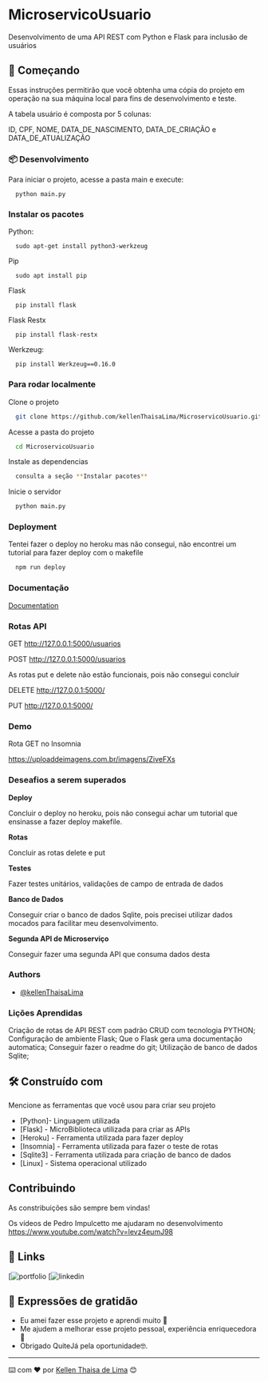 
# MicroservicoUsuario

Desenvolvimento de uma API REST com Python e Flask para inclusão de usuários


## 🚀 Começando

Essas instruções permitirão que você obtenha uma cópia do projeto em operação na sua máquina local para fins de desenvolvimento e teste.

A tabela usuário é composta por 5 colunas:

ID, CPF, NOME, DATA_DE_NASCIMENTO, DATA_DE_CRIAÇÃO e DATA_DE_ATUALIZAÇÃO


### 📦 Desenvolvimento

Para iniciar o projeto, acesse a pasta main e execute:

```http
  python main.py
```

### Instalar os pacotes

Python:

```http
  sudo apt-get install python3-werkzeug 
```
Pip

```http
  sudo apt install pip 
```

Flask

```http
  pip install flask
```

Flask Restx

```http
  pip install flask-restx
```

Werkzeug:

```http
  pip install Werkzeug==0.16.0
```

    
### Para rodar localmente



Clone o projeto

```bash
  git clone https://github.com/kellenThaisaLima/MicroservicoUsuario.git
```

Acesse a pasta do projeto

```bash
  cd MicroservicoUsuario
```

Instale as dependencias

```bash
  consulta a seção **Instalar pacotes**
```

Inicie o servidor 

```bash
  python main.py
```


### Deployment

Tentei fazer o deploy no heroku mas não consegui, não encontrei um tutorial para fazer deploy com o makefile

```bash
  npm run deploy
```


### Documentação

[Documentation](http://127.0.0.1:5000/docs)


### Rotas API

GET
http://127.0.0.1:5000/usuarios

POST
http://127.0.0.1:5000/usuarios


As rotas put e delete não estão funcionais, pois não consegui concluir

DELETE
http://127.0.0.1:5000/

PUT
http://127.0.0.1:5000/


### Demo

Rota GET no Insomnia

https://uploaddeimagens.com.br/imagens/ZiveFXs


### Deseafios a serem superados

**Deploy**


Concluir o deploy no heroku, pois não consegui achar um tutorial que ensinasse a fazer deploy makefile.

**Rotas**


Concluir as rotas delete e put


**Testes**


Fazer testes unitários, validações de campo de entrada de dados


**Banco de Dados**


Conseguir criar o banco de dados Sqlite, pois precisei utilizar dados mocados para facilitar meu desenvolvimento.


**Segunda API de Microserviço**


Conseguir fazer uma segunda API que consuma dados desta

### Authors

- [@kellenThaisaLima](https://github.com/kellenThaisaLima)


### Lições Aprendidas

Criação de rotas de API REST com padrão CRUD com tecnologia PYTHON;
Configuração de ambiente Flask;
Que o Flask gera uma documentação automatica;
Conseguir fazer o readme do git;
Utilização de banco de dados Sqlite;

## 🛠️ Construído com

Mencione as ferramentas que você usou para criar seu projeto

* [Python]- Linguagem utilizada
* [Flask] - MicroBiblioteca utilizada para criar as APIs
* [Heroku] - Ferramenta utilizada para fazer deploy
* [Insomnia] - Ferramenta utilizada para fazer o teste de rotas
* [Sqlite3] - Ferramenta utilizada para criação de banco de dados
* [Linux] - Sistema operacional utilizado

## Contribuindo

As constribuições são sempre bem vindas!

Os vídeos de Pedro Impulcetto me ajudaram no desenvolvimento https://www.youtube.com/watch?v=levz4eumJ98


## 🔗 Links
[![portfolio](https://github.com/kellenThaisaLima)
[![linkedin](https://www.linkedin.com/in/kellenthaisadelima/)


## 🎁 Expressões de gratidão

* Eu amei fazer esse projeto e aprendi muito 📢
* Me ajudem a melhorar esse projeto pessoal, experiência enriquecedora 🍺 
* Obrigado QuiteJá pela oportunidade🤓.


---
⌨️ com ❤️ por [Kellen Thaisa de Lima](https://github.com/kellenThaisaLima) 😊
